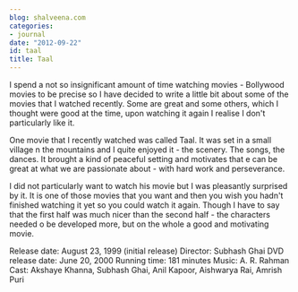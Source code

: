 ```yaml
---
blog: shalveena.com
categories:
- journal
date: "2012-09-22"
id: taal
title: Taal
---
```


I spend a not so insignificant amount of time watching movies - Bollywood movies to be precise so I have decided to write a little bit about some of the movies that I watched recently. Some are great and some others, which I thought were good at the time, upon watching it again I realise I don't particularly like it.

One movie that I recently watched was called Taal. It was set in a small village n the mountains and I quite enjoyed it - the scenery. The songs, the dances. It brought a kind of peaceful setting and motivates that e can be great at what we are passionate about - with hard work and perseverance.

I did not particularly want to watch his movie but I was pleasantly surprised by it. It is one of those movies that you want and then you wish you hadn't finished watching it yet so you could watch it again. Though I have to say that the first half was much nicer than the second half - the characters needed o be developed more, but on the whole a good and motivating movie.

Release date: August 23, 1999 (initial release) Director: Subhash Ghai DVD release date: June 20, 2000 Running time: 181 minutes Music: A. R. Rahman Cast: Akshaye Khanna, Subhash Ghai, Anil Kapoor, Aishwarya Rai, Amrish Puri
